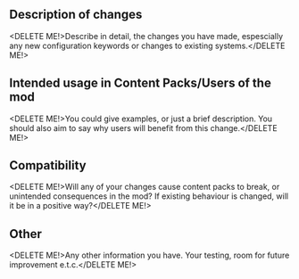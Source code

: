 ## Description of changes
<DELETE ME!>Describe in detail, the changes you have made, espescially any new configuration keywords or changes to existing systems.</DELETE ME!>

## Intended usage in Content Packs/Users of the mod
<DELETE ME!>You could give examples, or just a brief description. You should also aim to say why users will benefit from this change.</DELETE ME!>

## Compatibility
<DELETE ME!>Will any of your changes cause content packs to break, or unintended consequences in the mod? If existing behaviour is changed, will it be in a positive way?</DELETE ME!>

## Other
<DELETE ME!>Any other information you have. Your testing, room for future improvement e.t.c.</DELETE ME!>
